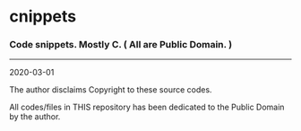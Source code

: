 # cnippets

### Code snippets. Mostly C. ( All are Public Domain. )

---

2020-03-01

The author disclaims Copyright to these source codes.

All codes/files in THIS repository has been dedicated to the Public Domain by the author.

